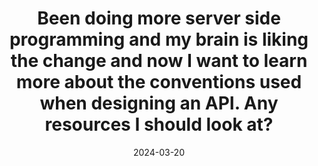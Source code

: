 ---
title: "Been doing more server side programming and my brain is liking the change and now I want to learn more about the conventions used when designing an API. Any resources I should look at?"
description: "Been doing more server side programming and my brain is liking the change and now I want to learn more about the conventions used when designing an API. Any resources I should look at?"
date: 2024-03-20
tags:
  - post
  - note
categories:
  - coding
  - serverSideSwift
  - backend
showBuyCoffee: true
---